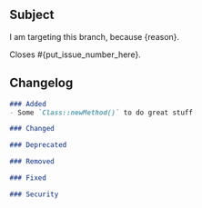 <!-- THE PR TEMPLATE IS NOT AN OPTION. DO NOT DELETE IT, MAKE SURE YOU READ AND EDIT IT! -->
## Subject

<!-- Describe your Pull Request content here -->

<!--
    Show us you choose the right branch.
    Different branches are used for different things :
    - 2.x is for everything backwards compatible, like patches, features and deprecation notices
    - 3.x is for deprecation removals and other changes that cannot be done without a BC-break
    More details here: https://github.com/sonata-project/form-extensions/blob/2.x/CONTRIBUTING.md#base-branch
-->
I am targeting this branch, because {reason}.

<!--
    Specify which issues will be fixed/closed.
    Remove it if this is not related.
-->

Closes #{put_issue_number_here}.

## Changelog

<!-- MANDATORY
    Fill the changelog part inside the code block.
    Follow this schema: https://keepachangelog.com/
    This will end up on https://github.com/sonata-project/form-extensions/releases,
    please keep it short and clear and to the point
-->

<!--
    If you are updating something that doesn't require
    a release, you can delete the whole "Changelog" section.
    (eg. update to docs, tests)
-->

<!-- REMOVE EMPTY SECTIONS
    - Don't repeat the verb in the messages (don't use "Added", "Changed", etc).
    - Don't use a full stop at the end of the messages.
-->
```markdown
### Added
- Some `Class::newMethod()` to do great stuff

### Changed

### Deprecated

### Removed

### Fixed

### Security
```

<!--
    If this is a work in progress, uncomment the "To do" section.
    You can add as many tasks as you want.
    If some are not relevant, just remove them.
-->
<!--
## To do

- [ ] Update the tests;
- [ ] Update the documentation;
- [ ] Add an upgrade note.
-->

